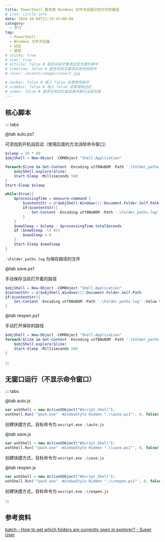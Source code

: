 ```yaml
---
title: PowerShell 脚本使 Windows 文件浏览器记住打开的路径
# icon: circle-info
date: 2024-10-04T12:19:41+08:00
category:
  - 学习
tag:
  - PowerShell
  - Windows 文件浏览器
  - 记住
  - 路径
# sticky: true
# star: true
# article: false # 是否将该文章添加至文章列表中
# timeline: false # 是否将该文章添加至时间线中
# cover: /assets/images/cover3.jpg

# navbar: false # 填入 false 会禁用导航栏
# sidebar: false # 填入 false 会禁用侧边栏
# index: false # 是否在侧边栏或目录中索引当前页面
---
```


## 核心脚本

::: tabs

@tab auto.ps1

可添加到开机自启动（使用后面的方法消除命令窗口）

```powershell
$sleep = 10 * 60
$objShell = New-Object -COMObject "Shell.Application"

foreach($line in Get-Content -Encoding utf8NoBOM -Path '.\Folder_paths.log') {
    $objShell.explore($line)
    Start-Sleep -Milliseconds 500
}
Start-Sleep $sleep

while($true){
    $processingTime = measure-command {
        $contentStr = @($objShell.Windows()).Document.Folder.Self.Path
        if($contentStr){
            Set-Content -Encoding utf8NoBOM -Path '.\Folder_paths.log' -Value $contentStr
        }
    }
    $newSleep = $sleep - $processingTime.totalSeconds
    if ($newSleep -lt 0){
        $newSleep = 0
    }
    Start-Sleep $newSleep
}
```

`.\Folder_paths.log` 为保存路径的文件

@tab save.ps1

手动保存当前打开着的路径

```powershell
$objShell = New-Object -COMObject "Shell.Application"
$contentStr = @($objShell.Windows()).Document.Folder.Self.Path
if($contentStr){
    Set-Content -Encoding utf8NoBOM -Path '.\Folder_paths.log' -Value $contentStr
}
```

@tab reopen.ps1

手动打开保存的路径

```powershell
$objShell = New-Object -COMObject "Shell.Application"
foreach($line in Get-Content -Encoding utf8NoBOM -Path '.\Folder_paths.log') {
    $objShell.explore($line)
    Start-Sleep -Milliseconds 500
}
```

:::

## 无窗口运行（不显示命令窗口）

::: tabs

@tab auto.js

```js
var wshShell = new ActiveXObject("WScript.Shell");
wshShell.Run('"pwsh.exe" -WindowStyle Hidden ".\\auto.ps1"', 0, false);
```

创建快捷方式，目标命令为 `wscript.exe .\auto.js`

@tab save.js

```js
var wshShell = new ActiveXObject("WScript.Shell");
wshShell.Run('"pwsh.exe" -WindowStyle Hidden ".\\save.ps1"', 0, false);
```

创建快捷方式，目标命令为 `wscript.exe .\save.js`

@tab reopen.js

```js
var wshShell = new ActiveXObject("WScript.Shell");
wshShell.Run('"pwsh.exe" -WindowStyle Hidden ".\\reopen.ps1"', 0, false);
```

创建快捷方式，目标命令为 `wscript.exe .\reopen.js`

:::

## 参考资料

[batch - How to get which folders are currently open in explorer? - Super User](https://superuser.com/questions/1699488/how-to-get-which-folders-are-currently-open-in-explorer)
